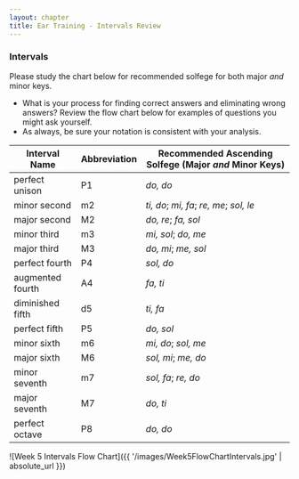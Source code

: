 ```yaml
---
layout: chapter
title: Ear Training - Intervals Review
---
```


### Intervals

Please study the chart below for recommended solfege for both major *and* minor keys.
- What is your process for finding correct answers and eliminating wrong answers? Review the flow chart below for examples of questions you might ask yourself.
- As always, be sure your notation is consistent with your analysis.

|**Interval Name**   |**Abbreviation**|**Recommended Ascending Solfege (Major *and* Minor Keys)**|
|--------------------|----------------|-----------------------------------------|
|perfect unison      | P1             |*do, do*                                 |
|minor second        | m2             |*ti, do*; *mi, fa*; *re, me*; *sol, le*  |           
|major second        | M2             |*do, re*; *fa, sol*                      |
|minor third         | m3             |*mi, sol*; *do, me*                      |
|major third         | M3             |*do, mi*; *me, sol*                      |
|perfect fourth      | P4             |*sol, do*                                |
|augmented fourth    | A4             |*fa, ti*                                 |
|diminished fifth    | d5             |*ti, fa*                                 |
|perfect fifth       | P5             |*do, sol*                                |
|minor sixth         | m6             |*mi, do*; *sol, me*                      |
|major sixth         | M6             |*sol, mi*; *me, do*                      |
|minor seventh       | m7             |*sol, fa*; *re, do*                      |
|major seventh       | M7             |*do, ti*                                 |
|perfect octave      | P8             |*do, do*                                 |

![Week 5 Intervals Flow Chart]({{ '/images/Week5FlowChartIntervals.jpg' | absolute_url }})